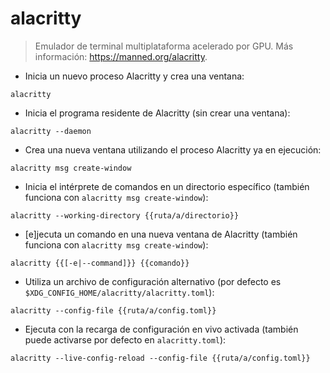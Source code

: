  # alacritty

> Emulador de terminal multiplataforma acelerado por GPU.
> Más información: <https://manned.org/alacritty>.

- Inicia un nuevo proceso Alacritty y crea una ventana:

`alacritty`

- Inicia el programa residente de Alacritty (sin crear una ventana):

`alacritty --daemon`

- Crea una nueva ventana utilizando el proceso Alacritty ya en ejecución:

`alacritty msg create-window`

- Inicia el intérprete de comandos en un directorio específico (también funciona con `alacritty msg create-window`):

`alacritty --working-directory {{ruta/a/directorio}}`

- [e]jecuta un comando en una nueva ventana de Alacritty (también funciona con `alacritty msg create-window`):

`alacritty {{[-e|--command]}} {{comando}}`

- Utiliza un archivo de configuración alternativo (por defecto es `$XDG_CONFIG_HOME/alacritty/alacritty.toml`):

`alacritty --config-file {{ruta/a/config.toml}}`

- Ejecuta con la recarga de configuración en vivo activada (también puede activarse por defecto en `alacritty.toml`):

`alacritty --live-config-reload --config-file {{ruta/a/config.toml}}`
